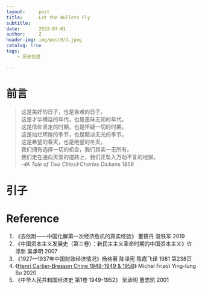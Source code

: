 ```yaml
---
layout:     post
title:      Let the Bullets Fly
subtitle:   
date:       2022-07-01
author:     Z
header-img: img/post9/1.jpeg
catalog: true
tags:
    - 历史拾遗

---
```

# 前言

>这是美好的日子，也是苦难的日子。\
这是才华横溢的年代，也是愚昧无知的年代。\
这是信仰坚定的时期，也是怀疑一切的时期。\
这是灿烂辉煌的季节，也是黯淡无光的季节。\
这是希望的春天，也是绝望的冬天。\
我们拥有选择一切的机会，我们其实一无所有。\
我们走在通向天堂的道路上，我们正坠入万劫不复的地狱。\
-*《A Tale of Two Cities》 Charles Dickens 1859*

# 引子



# Reference


1. 《去依附——中国化解第一次经济危机的真实经验》 董筱丹 温铁军 2019
2. 《中国资本主义发展史（第三卷）：新民主主义革命时期的中国资本主义》许涤新 吴承明 2007
3. 《1927—1937年中国财政经济情况》杨格著 陈泽宪 陈霞飞译 1981 第238页
4. 《[Henri Cartier-Bresson Chine 1948-1949 & 1958](https://mindspa.tw/project/%e5%b8%83%e5%88%97%e6%9d%be%e5%9c%a8%e4%b8%ad%e5%9c%8b/)》 Michel Frizot Ying-lung Su 2020
5. 《中华人民共和国经济史 第1卷 1949-1952》 吴承明 董志凯 2001
